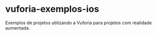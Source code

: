 # vuforia-exemplos-ios
Exemplos de projetos utilizando a Vuforia para projetos com realidade aumentada.
